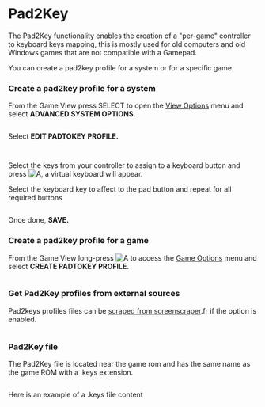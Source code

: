 # Pad2Key

The Pad2Key functionality enables the creation of a "per-game" controller to keyboard keys mapping, this is mostly used for old computers and old Windows games that are not compatible with a Gamepad.

You can create a pad2key profile for a system or for a specific game.

### Create a pad2key profile for a system

From the Game View press SELECT to open the [View Options](../navigation/view-options.md) menu and select **ADVANCED SYSTEM OPTIONS.**

<div align="left">

<figure><img src="https://i.imgur.com/jR79O63.png" alt=""><figcaption></figcaption></figure>

</div>

Select **EDIT PADTOKEY PROFILE.**

<div align="left">

<figure><img src="https://i.imgur.com/8QE8iwu.png" alt=""><figcaption></figcaption></figure>

</div>

<div align="left">

<figure><img src="https://i.imgur.com/rJ2TCWP.png" alt=""><figcaption></figcaption></figure>

</div>

Select the keys from your controller to assign to a keyboard button and press ![A](<../.gitbook/assets/image (1) (2) (1).png>), a virtual keyboard will appear.&#x20;

Select the keyboard key to affect to the pad button and repeat for all required buttons

<div align="left">

<figure><img src="https://i.imgur.com/vElSeT7.png" alt=""><figcaption></figcaption></figure>

</div>

Once done, **SAVE.**

### Create a pad2key profile for a **game**

From the Game View long-press ![A](<../.gitbook/assets/image (1) (2) (1).png>) to access the [Game Options](../navigation/game-options.md) menu and select **CREATE PADTOKEY PROFILE.**

<div align="left">

<figure><img src="https://i.imgur.com/8BJeFtb.png" alt=""><figcaption></figcaption></figure>

</div>

### Get Pad2Key profiles from external sources

Pad2keys profiles files can be [scraped from screenscraper](../advanced-features/scraping-and-metadata.md).fr if the option is enabled.

<div align="left">

<figure><img src="https://i.imgur.com/zEIRW6F.png" alt=""><figcaption></figcaption></figure>

</div>

### Pad2Key file

The Pad2Key file is located near the game rom and has the same name as the game ROM with a .keys extension.

<div align="left">

<figure><img src="https://i.imgur.com/DLV9BVR.png" alt=""><figcaption></figcaption></figure>

</div>

Here is an example of a .keys file content

<div align="left">

<figure><img src="https://i.imgur.com/DQURWtB.png" alt=""><figcaption></figcaption></figure>

</div>

